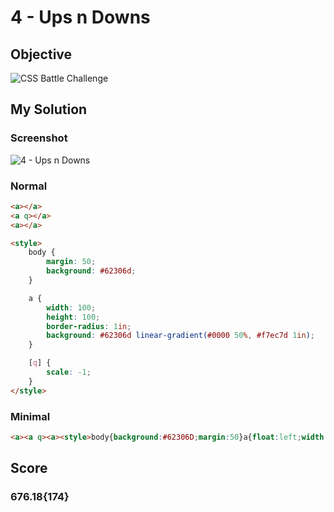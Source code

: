 # 4 - Ups n Downs

## Objective

![CSS Battle Challenge](https://cssbattle.dev/targets/4.png)

## My Solution

### Screenshot

![4 - Ups n Downs](https://i.imgur.com/STu1EJw.jpeg)

### Normal

```html
<a></a>
<a q></a>
<a></a>

<style>
	body {
		margin: 50;
		background: #62306d;
	}

	a {
		width: 100;
		height: 100;
		border-radius: 1in;
		background: #62306d linear-gradient(#0000 50%, #f7ec7d 1in);
	}

	[q] {
		scale: -1;
	}
</style>
```

### Minimal

```html
<a><a q><a><style>body{background:#62306D;margin:50}a{float:left;width:100;height:200;border-radius:1in;background:#62306D linear-gradient(#0000 50%,#F7EC7D 1in)}[q]{scale:-1
```

## Score

### 676.18{174}
